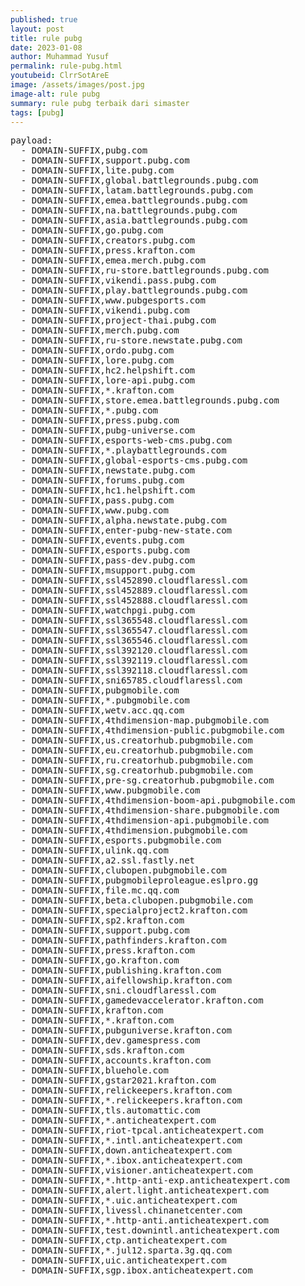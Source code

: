 ```yaml
---
published: true
layout: post
title: rule pubg
date: 2023-01-08
author: Muhammad Yusuf
permalink: rule-pubg.html
youtubeid: ClrrSotAreE
image: /assets/images/post.jpg
image-alt: rule pubg
summary: rule pubg terbaik dari simaster
tags: [pubg]
---
```


<pre>
payload:
  - DOMAIN-SUFFIX,pubg.com
  - DOMAIN-SUFFIX,support.pubg.com
  - DOMAIN-SUFFIX,lite.pubg.com
  - DOMAIN-SUFFIX,global.battlegrounds.pubg.com
  - DOMAIN-SUFFIX,latam.battlegrounds.pubg.com
  - DOMAIN-SUFFIX,emea.battlegrounds.pubg.com
  - DOMAIN-SUFFIX,na.battlegrounds.pubg.com
  - DOMAIN-SUFFIX,asia.battlegrounds.pubg.com
  - DOMAIN-SUFFIX,go.pubg.com
  - DOMAIN-SUFFIX,creators.pubg.com
  - DOMAIN-SUFFIX,press.krafton.com
  - DOMAIN-SUFFIX,emea.merch.pubg.com
  - DOMAIN-SUFFIX,ru-store.battlegrounds.pubg.com
  - DOMAIN-SUFFIX,vikendi.pass.pubg.com
  - DOMAIN-SUFFIX,play.battlegrounds.pubg.com
  - DOMAIN-SUFFIX,www.pubgesports.com
  - DOMAIN-SUFFIX,vikendi.pubg.com
  - DOMAIN-SUFFIX,project-thai.pubg.com
  - DOMAIN-SUFFIX,merch.pubg.com
  - DOMAIN-SUFFIX,ru-store.newstate.pubg.com
  - DOMAIN-SUFFIX,ordo.pubg.com
  - DOMAIN-SUFFIX,lore.pubg.com
  - DOMAIN-SUFFIX,hc2.helpshift.com
  - DOMAIN-SUFFIX,lore-api.pubg.com
  - DOMAIN-SUFFIX,*.krafton.com
  - DOMAIN-SUFFIX,store.emea.battlegrounds.pubg.com
  - DOMAIN-SUFFIX,*.pubg.com
  - DOMAIN-SUFFIX,press.pubg.com
  - DOMAIN-SUFFIX,pubg-universe.com
  - DOMAIN-SUFFIX,esports-web-cms.pubg.com
  - DOMAIN-SUFFIX,*.playbattlegrounds.com
  - DOMAIN-SUFFIX,global-esports-cms.pubg.com
  - DOMAIN-SUFFIX,newstate.pubg.com
  - DOMAIN-SUFFIX,forums.pubg.com
  - DOMAIN-SUFFIX,hc1.helpshift.com
  - DOMAIN-SUFFIX,pass.pubg.com
  - DOMAIN-SUFFIX,www.pubg.com
  - DOMAIN-SUFFIX,alpha.newstate.pubg.com
  - DOMAIN-SUFFIX,enter-pubg-new-state.com
  - DOMAIN-SUFFIX,events.pubg.com
  - DOMAIN-SUFFIX,esports.pubg.com
  - DOMAIN-SUFFIX,pass-dev.pubg.com
  - DOMAIN-SUFFIX,msupport.pubg.com
  - DOMAIN-SUFFIX,ssl452890.cloudflaressl.com
  - DOMAIN-SUFFIX,ssl452889.cloudflaressl.com
  - DOMAIN-SUFFIX,ssl452888.cloudflaressl.com
  - DOMAIN-SUFFIX,watchpgi.pubg.com
  - DOMAIN-SUFFIX,ssl365548.cloudflaressl.com
  - DOMAIN-SUFFIX,ssl365547.cloudflaressl.com
  - DOMAIN-SUFFIX,ssl365546.cloudflaressl.com
  - DOMAIN-SUFFIX,ssl392120.cloudflaressl.com
  - DOMAIN-SUFFIX,ssl392119.cloudflaressl.com
  - DOMAIN-SUFFIX,ssl392118.cloudflaressl.com
  - DOMAIN-SUFFIX,sni65785.cloudflaressl.com
  - DOMAIN-SUFFIX,pubgmobile.com
  - DOMAIN-SUFFIX,*.pubgmobile.com
  - DOMAIN-SUFFIX,wetv.acc.qq.com
  - DOMAIN-SUFFIX,4thdimension-map.pubgmobile.com
  - DOMAIN-SUFFIX,4thdimension-public.pubgmobile.com
  - DOMAIN-SUFFIX,us.creatorhub.pubgmobile.com
  - DOMAIN-SUFFIX,eu.creatorhub.pubgmobile.com
  - DOMAIN-SUFFIX,ru.creatorhub.pubgmobile.com
  - DOMAIN-SUFFIX,sg.creatorhub.pubgmobile.com
  - DOMAIN-SUFFIX,pre-sg.creatorhub.pubgmobile.com
  - DOMAIN-SUFFIX,www.pubgmobile.com
  - DOMAIN-SUFFIX,4thdimension-boom-api.pubgmobile.com
  - DOMAIN-SUFFIX,4thdimension-share.pubgmobile.com
  - DOMAIN-SUFFIX,4thdimension-api.pubgmobile.com
  - DOMAIN-SUFFIX,4thdimension.pubgmobile.com
  - DOMAIN-SUFFIX,esports.pubgmobile.com
  - DOMAIN-SUFFIX,ulink.qq.com
  - DOMAIN-SUFFIX,a2.ssl.fastly.net
  - DOMAIN-SUFFIX,clubopen.pubgmobile.com
  - DOMAIN-SUFFIX,pubgmobileproleague.eslpro.gg
  - DOMAIN-SUFFIX,file.mc.qq.com
  - DOMAIN-SUFFIX,beta.clubopen.pubgmobile.com
  - DOMAIN-SUFFIX,specialproject2.krafton.com
  - DOMAIN-SUFFIX,sp2.krafton.com
  - DOMAIN-SUFFIX,support.pubg.com
  - DOMAIN-SUFFIX,pathfinders.krafton.com
  - DOMAIN-SUFFIX,press.krafton.com
  - DOMAIN-SUFFIX,go.krafton.com
  - DOMAIN-SUFFIX,publishing.krafton.com
  - DOMAIN-SUFFIX,aifellowship.krafton.com
  - DOMAIN-SUFFIX,sni.cloudflaressl.com
  - DOMAIN-SUFFIX,gamedevaccelerator.krafton.com
  - DOMAIN-SUFFIX,krafton.com
  - DOMAIN-SUFFIX,*.krafton.com
  - DOMAIN-SUFFIX,pubguniverse.krafton.com
  - DOMAIN-SUFFIX,dev.gamespress.com
  - DOMAIN-SUFFIX,sds.krafton.com
  - DOMAIN-SUFFIX,accounts.krafton.com
  - DOMAIN-SUFFIX,bluehole.com
  - DOMAIN-SUFFIX,gstar2021.krafton.com
  - DOMAIN-SUFFIX,relickeepers.krafton.com
  - DOMAIN-SUFFIX,*.relickeepers.krafton.com
  - DOMAIN-SUFFIX,tls.automattic.com
  - DOMAIN-SUFFIX,*.anticheatexpert.com
  - DOMAIN-SUFFIX,riot-tpcal.anticheatexpert.com
  - DOMAIN-SUFFIX,*.intl.anticheatexpert.com
  - DOMAIN-SUFFIX,down.anticheatexpert.com
  - DOMAIN-SUFFIX,*.ibox.anticheatexpert.com
  - DOMAIN-SUFFIX,visioner.anticheatexpert.com
  - DOMAIN-SUFFIX,*.http-anti-exp.anticheatexpert.com
  - DOMAIN-SUFFIX,alert.light.anticheatexpert.com
  - DOMAIN-SUFFIX,*.uic.anticheatexpert.com
  - DOMAIN-SUFFIX,livessl.chinanetcenter.com
  - DOMAIN-SUFFIX,*.http-anti.anticheatexpert.com
  - DOMAIN-SUFFIX,test.downintl.anticheatexpert.com
  - DOMAIN-SUFFIX,ctp.anticheatexpert.com
  - DOMAIN-SUFFIX,*.jul12.sparta.3g.qq.com
  - DOMAIN-SUFFIX,uic.anticheatexpert.com
  - DOMAIN-SUFFIX,sgp.ibox.anticheatexpert.com
</pre>
